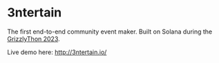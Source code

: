 # 3ntertain
The first end-to-end community event maker.
Built on Solana during the [GrizzlyThon 2023](https://solana.com/grizzlython).

Live demo here: http://3ntertain.io/




